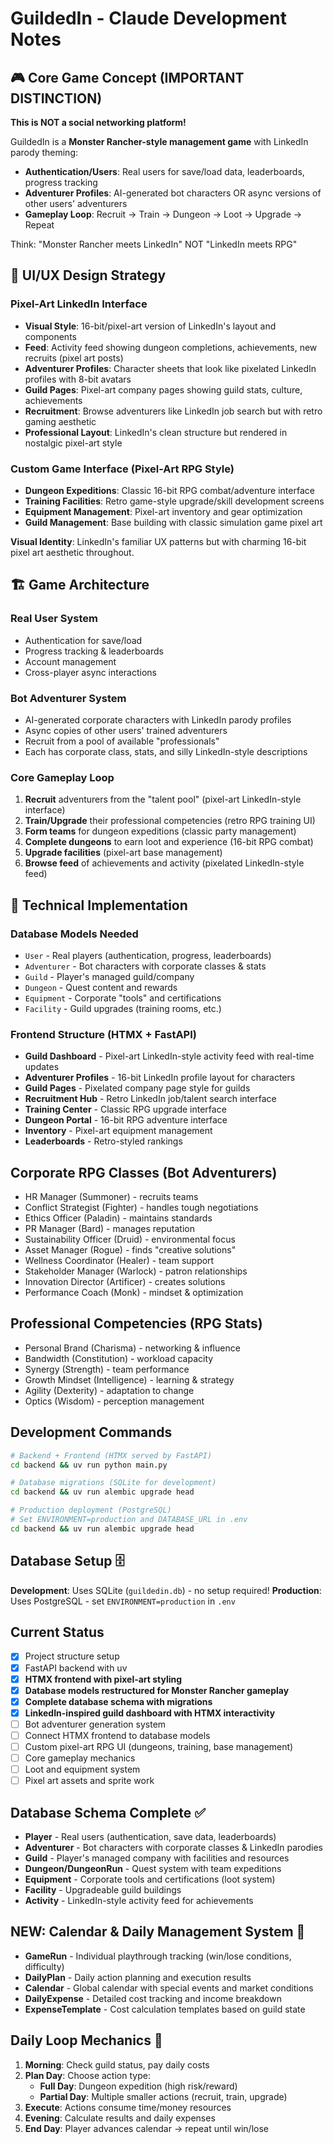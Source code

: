 # GuildedIn - Claude Development Notes

## 🎮 Core Game Concept (IMPORTANT DISTINCTION)

**This is NOT a social networking platform!** 

GuildedIn is a **Monster Rancher-style management game** with LinkedIn parody theming:

- **Authentication/Users**: Real users for save/load data, leaderboards, progress tracking
- **Adventurer Profiles**: AI-generated bot characters OR async versions of other users' adventurers
- **Gameplay Loop**: Recruit → Train → Dungeon → Loot → Upgrade → Repeat

Think: "Monster Rancher meets LinkedIn" NOT "LinkedIn meets RPG"

## 🎨 UI/UX Design Strategy

### Pixel-Art LinkedIn Interface
- **Visual Style**: 16-bit/pixel-art version of LinkedIn's layout and components
- **Feed**: Activity feed showing dungeon completions, achievements, new recruits (pixel art posts)
- **Adventurer Profiles**: Character sheets that look like pixelated LinkedIn profiles with 8-bit avatars
- **Guild Pages**: Pixel-art company pages showing guild stats, culture, achievements
- **Recruitment**: Browse adventurers like LinkedIn job search but with retro gaming aesthetic
- **Professional Layout**: LinkedIn's clean structure but rendered in nostalgic pixel-art style

### Custom Game Interface (Pixel-Art RPG Style)
- **Dungeon Expeditions**: Classic 16-bit RPG combat/adventure interface
- **Training Facilities**: Retro game-style upgrade/skill development screens
- **Equipment Management**: Pixel-art inventory and gear optimization
- **Guild Management**: Base building with classic simulation game pixel art

**Visual Identity**: LinkedIn's familiar UX patterns but with charming 16-bit pixel art aesthetic throughout.

## 🏗️ Game Architecture

### Real User System
- Authentication for save/load
- Progress tracking & leaderboards  
- Account management
- Cross-player async interactions

### Bot Adventurer System  
- AI-generated corporate characters with LinkedIn parody profiles
- Async copies of other users' trained adventurers
- Recruit from a pool of available "professionals"
- Each has corporate class, stats, and silly LinkedIn-style descriptions

### Core Gameplay Loop
1. **Recruit** adventurers from the "talent pool" (pixel-art LinkedIn-style interface)
2. **Train/Upgrade** their professional competencies (retro RPG training UI)
3. **Form teams** for dungeon expeditions (classic party management)
4. **Complete dungeons** to earn loot and experience (16-bit RPG combat)
5. **Upgrade facilities** (pixel-art base management)
6. **Browse feed** of achievements and activity (pixelated LinkedIn-style feed)

## 🎯 Technical Implementation

### Database Models Needed
- `User` - Real players (authentication, progress, leaderboards)
- `Adventurer` - Bot characters with corporate classes & stats  
- `Guild` - Player's managed guild/company
- `Dungeon` - Quest content and rewards
- `Equipment` - Corporate "tools" and certifications
- `Facility` - Guild upgrades (training rooms, etc.)

### Frontend Structure (HTMX + FastAPI)
- **Guild Dashboard** - Pixel-art LinkedIn-style activity feed with real-time updates
- **Adventurer Profiles** - 16-bit LinkedIn profile layout for characters
- **Guild Pages** - Pixelated company page style for guilds
- **Recruitment Hub** - Retro LinkedIn job/talent search interface
- **Training Center** - Classic RPG upgrade interface
- **Dungeon Portal** - 16-bit RPG adventure interface
- **Inventory** - Pixel-art equipment management
- **Leaderboards** - Retro-styled rankings

## Corporate RPG Classes (Bot Adventurers)
- HR Manager (Summoner) - recruits teams
- Conflict Strategist (Fighter) - handles tough negotiations  
- Ethics Officer (Paladin) - maintains standards
- PR Manager (Bard) - manages reputation
- Sustainability Officer (Druid) - environmental focus
- Asset Manager (Rogue) - finds "creative solutions"
- Wellness Coordinator (Healer) - team support
- Stakeholder Manager (Warlock) - patron relationships  
- Innovation Director (Artificer) - creates solutions
- Performance Coach (Monk) - mindset & optimization

## Professional Competencies (RPG Stats)
- Personal Brand (Charisma) - networking & influence
- Bandwidth (Constitution) - workload capacity  
- Synergy (Strength) - team performance
- Growth Mindset (Intelligence) - learning & strategy
- Agility (Dexterity) - adaptation to change
- Optics (Wisdom) - perception management

## Development Commands
```bash
# Backend + Frontend (HTMX served by FastAPI)
cd backend && uv run python main.py

# Database migrations (SQLite for development)
cd backend && uv run alembic upgrade head

# Production deployment (PostgreSQL)
# Set ENVIRONMENT=production and DATABASE_URL in .env
cd backend && uv run alembic upgrade head
```

## Database Setup 🗄️
**Development**: Uses SQLite (`guildedin.db`) - no setup required!
**Production**: Uses PostgreSQL - set `ENVIRONMENT=production` in `.env`

## Current Status
- [x] Project structure setup
- [x] FastAPI backend with uv
- [x] **HTMX frontend with pixel-art styling**
- [x] **Database models restructured for Monster Rancher gameplay**
- [x] **Complete database schema with migrations**
- [x] **LinkedIn-inspired guild dashboard with HTMX interactivity**
- [ ] Bot adventurer generation system
- [ ] Connect HTMX frontend to database models
- [ ] Custom pixel-art RPG UI (dungeons, training, base management)
- [ ] Core gameplay mechanics
- [ ] Loot and equipment system
- [ ] Pixel art assets and sprite work

## Database Schema Complete ✅
- **Player** - Real users (authentication, save data, leaderboards)
- **Adventurer** - Bot characters with corporate classes & LinkedIn parodies
- **Guild** - Player's managed company with facilities and resources
- **Dungeon/DungeonRun** - Quest system with team expeditions
- **Equipment** - Corporate tools and certifications (loot system)
- **Facility** - Upgradeable guild buildings
- **Activity** - LinkedIn-style activity feed for achievements

## **NEW: Calendar & Daily Management System** 📅
- **GameRun** - Individual playthrough tracking (win/lose conditions, difficulty)
- **DailyPlan** - Daily action planning and execution results
- **Calendar** - Global calendar with special events and market conditions
- **DailyExpense** - Detailed cost tracking and income breakdown
- **ExpenseTemplate** - Cost calculation templates based on guild state

## **Daily Loop Mechanics** 🔄
1. **Morning**: Check guild status, pay daily costs
2. **Plan Day**: Choose action type:
   - **Full Day**: Dungeon expedition (high risk/reward)
   - **Partial Day**: Multiple smaller actions (recruit, train, upgrade)
3. **Execute**: Actions consume time/money resources
4. **Evening**: Calculate results and daily expenses
5. **End Day**: Player advances calendar → repeat until win/lose